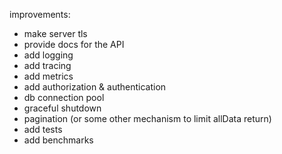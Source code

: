 improvements:
- make server tls
- provide docs for the API
- add logging
- add tracing
- add metrics
- add authorization & authentication
- db connection pool
- graceful shutdown
- pagination (or some other mechanism to limit allData return)
- add tests
- add benchmarks
